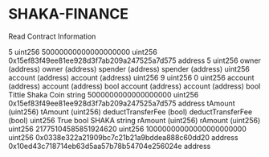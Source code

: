 # SHAKA-FINANCE
 Read Contract Information

5 uint256
50000000000000000000 uint256
0x15ef83f49ee81ee928d3f7ab209a247525a7d575 address
5 uint256
owner (address)
   owner (address)
spender (address)
   spender (address)
 uint256
account (address)
   account (address)
 uint256
9 uint256
0 uint256
account (address)
   account (address)
 bool
account (address)
   account (address)
 bool
Tittie Shaka Coin string
5000000000000000000 uint256
0x15ef83f49ee81ee928d3f7ab209a247525a7d575 address
tAmount (uint256)
   tAmount (uint256)
deductTransferFee (bool)
   deductTransferFee (bool)
 uint256
True bool
SHAKA string
rAmount (uint256)
   rAmount (uint256)
 uint256
21775104585851924620 uint256
10000000000000000000000 uint256
0x0338e322a21909bc7c21b21a9bddea888c60dd20 address
0x10ed43c718714eb63d5aa57b78b54704e256024e address
